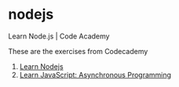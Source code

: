 # nodejs
Learn Node.js | Code Academy

These are the exercises from Codecademy 
1. [Learn Nodejs](https://www.codecademy.com/enrolled/courses/learn-node-js)
2. [Learn JavaScript: Asynchronous Programming](https://www.codecademy.com/enrolled/courses/asynchronous-javascript)


